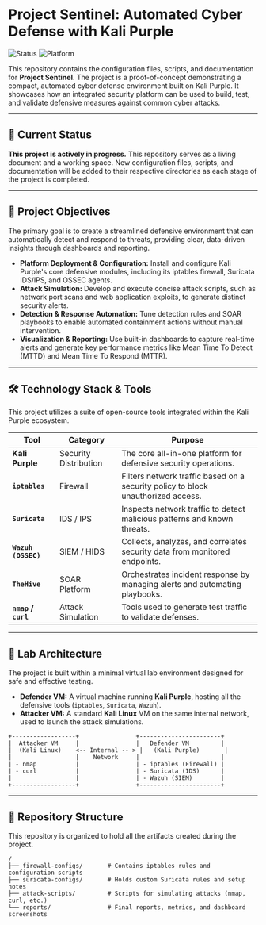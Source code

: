 # Project Sentinel: Automated Cyber Defense with Kali Purple

![Status](https://img.shields.io/badge/status-in%20progress-yellow)
![Platform](https://img.shields.io/badge/platform-Kali%20Purple-blueviolet)

This repository contains the configuration files, scripts, and documentation for **Project Sentinel**. The project is a proof-of-concept demonstrating a compact, automated cyber defense environment built on Kali Purple. It showcases how an integrated security platform can be used to build, test, and validate defensive measures against common cyber attacks.

---

## 🚧 Current Status

**This project is actively in progress.** This repository serves as a living document and a working space. New configuration files, scripts, and documentation will be added to their respective directories as each stage of the project is completed.

---

## 🎯 Project Objectives

The primary goal is to create a streamlined defensive environment that can automatically detect and respond to threats, providing clear, data-driven insights through dashboards and reporting.

* **Platform Deployment & Configuration:** Install and configure Kali Purple's core defensive modules, including its iptables firewall, Suricata IDS/IPS, and OSSEC agents.
* **Attack Simulation:** Develop and execute concise attack scripts, such as network port scans and web application exploits, to generate distinct security alerts.
* **Detection & Response Automation:** Tune detection rules and SOAR playbooks to enable automated containment actions without manual intervention.
* **Visualization & Reporting:** Use built-in dashboards to capture real-time alerts and generate key performance metrics like Mean Time To Detect (MTTD) and Mean Time To Respond (MTTR).

---

## 🛠️ Technology Stack & Tools

This project utilizes a suite of open-source tools integrated within the Kali Purple ecosystem.

| Tool              | Category               | Purpose                                                                          |
| ----------------- | ---------------------- | -------------------------------------------------------------------------------- |
| **Kali Purple** | Security Distribution  | The core all-in-one platform for defensive security operations.            |
| **`iptables`** | Firewall               | Filters network traffic based on a security policy to block unauthorized access.  |
| **`Suricata`** | IDS / IPS              | Inspects network traffic to detect malicious patterns and known threats.       |
| **`Wazuh (OSSEC)`** | SIEM / HIDS            | Collects, analyzes, and correlates security data from monitored endpoints. |
| **`TheHive`** | SOAR Platform          | Orchestrates incident response by managing alerts and automating playbooks.     |
| **`nmap` / `curl`** | Attack Simulation      | Tools used to generate test traffic to validate defenses. |

---

## 🔬 Lab Architecture

The project is built within a minimal virtual lab environment designed for safe and effective testing.

* **Defender VM:** A virtual machine running **Kali Purple**, hosting all the defensive tools (`iptables`, `Suricata`, `Wazuh`).
* **Attacker VM:** A standard **Kali Linux** VM on the same internal network, used to launch the attack simulations.

```
+------------------+                +-----------------------+
|  Attacker VM     |                |   Defender VM         |
|  (Kali Linux)    <-- Internal -- > |   (Kali Purple)       |
|                  |    Network     |                       |
| - nmap           |                | - iptables (Firewall) |
| - curl           |                | - Suricata (IDS)      |
|                  |                | - Wazuh (SIEM)        |
+------------------+                +-----------------------+
```

---

## 📂 Repository Structure

This repository is organized to hold all the artifacts created during the project.

```
/
├── firewall-configs/       # Contains iptables rules and configuration scripts
├── suricata-configs/       # Holds custom Suricata rules and setup notes
├── attack-scripts/         # Scripts for simulating attacks (nmap, curl, etc.)
└── reports/                # Final reports, metrics, and dashboard screenshots
```
